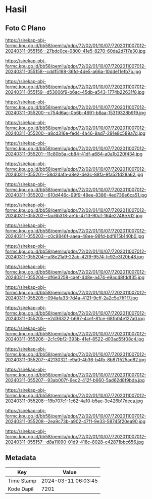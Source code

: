 # Hasil

## Foto C Plano

https://sirekap-obj-formc.kpu.go.id/bb58/pemilu/pdpr/72/02/01/10/07/7202011007012-20240311-055156--27bdc0ce-0800-41e5-8270-60da2d7f7e30.jpg

https://sirekap-obj-formc.kpu.go.id/bb58/pemilu/pdpr/72/02/01/10/07/7202011007012-20240311-055158--cddf5198-36fd-4de5-a66a-10dde11efb7b.jpg

https://sirekap-obj-formc.kpu.go.id/bb58/pemilu/pdpr/72/02/01/10/07/7202011007012-20240311-055159--d53006f9-b6ac-45db-a543-1774b22631f8.jpg

https://sirekap-obj-formc.kpu.go.id/bb58/pemilu/pdpr/72/02/01/10/07/7202011007012-20240311-055200--c754d6ac-0b6b-4691-b8aa-15319328b919.jpg

https://sirekap-obj-formc.kpu.go.id/bb58/pemilu/pdpr/72/02/01/10/07/7202011007012-20240311-055200--a8cd316e-fed4-4a46-9ad7-291e8c589a7d.jpg

https://sirekap-obj-formc.kpu.go.id/bb58/pemilu/pdpr/72/02/01/10/07/7202011007012-20240311-055201--11c80b5a-cb84-41df-a684-a0a1b220f434.jpg

https://sirekap-obj-formc.kpu.go.id/bb58/pemilu/pdpr/72/02/01/10/07/7202011007012-20240311-055201--58d24afa-a8e2-4e3c-88fa-9fa52fd28a62.jpg

https://sirekap-obj-formc.kpu.go.id/bb58/pemilu/pdpr/72/02/01/10/07/7202011007012-20240311-055202--610d446c-99f9-48ee-8386-4ed736e6ca51.jpg

https://sirekap-obj-formc.kpu.go.id/bb58/pemilu/pdpr/72/02/01/10/07/7202011007012-20240311-055202--fac6b318-ae1b-4713-90cf-164e2748e7d2.jpg

https://sirekap-obj-formc.kpu.go.id/bb58/pemilu/pdpr/72/02/01/10/07/7202011007012-20240311-055203--c0c9846f-aaea-48ee-98fd-bdf815b140b0.jpg

https://sirekap-obj-formc.kpu.go.id/bb58/pemilu/pdpr/72/02/01/10/07/7202011007012-20240311-055204--af8e21a9-22ab-42f9-9574-fc92e3f20b48.jpg

https://sirekap-obj-formc.kpu.go.id/bb58/pemilu/pdpr/72/02/01/10/07/7202011007012-20240311-055204--df6e3258-caef-448e-a474-e9ac48fddf35.jpg

https://sirekap-obj-formc.kpu.go.id/bb58/pemilu/pdpr/72/02/01/10/07/7202011007012-20240311-055205--094afa33-7d4a-4121-9cff-2a2c5e7ff1f7.jpg

https://sirekap-obj-formc.kpu.go.id/bb58/pemilu/pdpr/72/02/01/10/07/7202011007012-20240311-055205--e2d36322-b697-4ce1-81ce-68fb04e127a0.jpg

https://sirekap-obj-formc.kpu.go.id/bb58/pemilu/pdpr/72/02/01/10/07/7202011007012-20240311-055206--2c1c9bf2-393b-41ef-8522-d03ad55f08c4.jpg

https://sirekap-obj-formc.kpu.go.id/bb58/pemilu/pdpr/72/02/01/10/07/7202011007012-20240311-055207--42130321-e9a0-4b36-b4fb-8b87f525ad82.jpg

https://sirekap-obj-formc.kpu.go.id/bb58/pemilu/pdpr/72/02/01/10/07/7202011007012-20240311-055207--93ab007f-6ec2-412f-b660-5ad62d8f9bda.jpg

https://sirekap-obj-formc.kpu.go.id/bb58/pemilu/pdpr/72/02/01/10/07/7202011007012-20240311-055208--19b707c1-1c62-4a10-b5ae-3e426b17deca.jpg

https://sirekap-obj-formc.kpu.go.id/bb58/pemilu/pdpr/72/02/01/10/07/7202011007012-20240311-055208--2ea9c73b-a902-47f1-9e33-58745f20ea90.jpg

https://sirekap-obj-formc.kpu.go.id/bb58/pemilu/pdpr/72/02/01/10/07/7202011007012-20240311-055157--d8a11090-01d9-418c-8028-c42871bbc656.jpg


## Metadata

| Key        | Value               |
| ---------- | ------------------- |
| Time Stamp | 2024-03-11 06:03:45 |
| Kode Dapil | 7201                |



